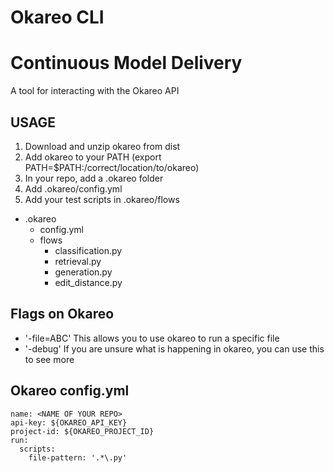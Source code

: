 
# Okareo CLI
# Continuous Model Delivery

A tool for interacting with the Okareo API

## USAGE
1. Download and unzip okareo from dist
2. Add okareo to your PATH (export PATH=$PATH:/correct/location/to/okareo)
3. In your repo, add a .okareo folder
4. Add .okareo/config.yml
5. Add your test scripts in .okareo/flows

- .okareo
    - config.yml
    - flows
        - classification.py
        - retrieval.py
        - generation.py
        - edit_distance.py

## Flags on Okareo
- '-file=ABC' This allows you to use okareo to run a specific file
- '-debug' If you are unsure what is happening in okareo, you can use this to see more

## Okareo config.yml
```
name: <NAME OF YOUR REPO>
api-key: ${OKAREO_API_KEY}
project-id: ${OKAREO_PROJECT_ID}
run:
  scripts:
    file-pattern: '.*\.py'
```

